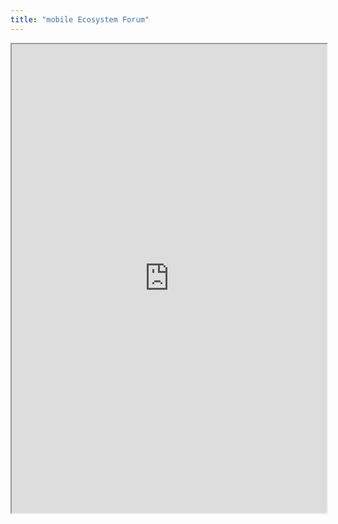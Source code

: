 ```yaml
---
title: "mobile Ecosystem Forum"
---
```



<iframe height="750" width="100%" src="https://ewelton.github.io/ktest/wiki.html#mobile%20Ecosystem%20Forum"></iframe>

